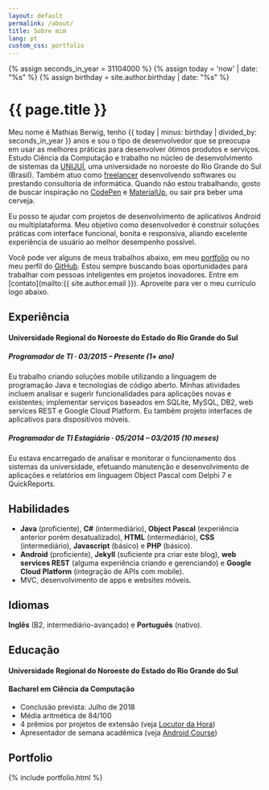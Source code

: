 ```yaml
---
layout: default
permalink: /about/
title: Sobre mim
lang: pt
custom_css: portfolio
---
```

{% assign seconds_in_year = 31104000 %}
{% assign today = 'now' | date: "%s" %}
{% assign birthday = site.author.birthday | date: "%s" %}

# {{ page.title }}

Meu nome é Mathias Berwig, tenho {{ today | minus: birthday | divided_by: seconds_in_year }} anos e sou o tipo de desenvolvedor que se preocupa em usar as melhores práticas para desenvolver ótimos produtos e serviços. Estudo Ciência da Computação e trabalho no núcleo de desenvolvimento de sistemas da [UNIJUÍ](http://www.unijui.edu.br), uma universidade no noroeste do Rio Grande do Sul (Brasil). Também atuo como [freelancer](https://www.freelancer.com/u/mathiasberwig.html) desenvolvendo softwares ou prestando consultoria de informática. Quando não estou trabalhando, gosto de buscar inspiração no [CodePen](http://codepen.io/MathiasBerwig/) e [MaterialUp](https://www.uplabs.com/mathiasberwig), ou sair pra beber uma cerveja.

Eu posso te ajudar com projetos de desenvolvimento de aplicativos Android ou multiplataforma.  Meu objetivo como desenvolvedor é construir soluções práticas com interface funcional, bonita e responsiva, aliando excelente experiência de usuário ao melhor desempenho possível. 

Você pode ver alguns de meus trabalhos abaixo, em meu [portfolio](#portfolio) ou no meu perfil do [GitHub](https://github.com/MathiasBerwig). Estou sempre buscando boas oportunidades para trabalhar com pessoas inteligentes em projetos inovadores. Entre em [contato](mailto:{{ site.author.email }}). Aproveite para ver o meu currículo logo abaixo.

## Experiência

#### Universidade Regional do Noroeste do Estado do Rio Grande do Sul

##### **Programador de TI · 03/2015 – Presente** (1+ ano)

Eu trabalho criando soluções mobile utilizando a linguagem de programação Java e tecnologias de código aberto. Minhas atividades incluem analisar e sugerir funcionalidades para aplicações novas e existentes; implementar serviços baseados em SQLite, MySQL, DB2, web services REST e Google Cloud Platform. Eu também projeto interfaces de aplicativos para dispositivos móveis.

##### **Programador de TI Estagiário · 05/2014 – 03/2015** (10 meses)

Eu estava encarregado de analisar e monitorar o funcionamento dos sistemas da universidade, efetuando manutenção e desenvolvimento de aplicações e relatórios em linguagem Object Pascal com Delphi 7 e QuickReports.

## Habilidades

- **Java** (proficiente), **C#** (intermediário), **Object Pascal** (experiência anterior porém desatualizado), **HTML** (intermediário), **CSS** (intermediário), **Javascript** (básico) e **PHP** (básico).
- **Android** (proficiente), **Jekyll** (suficiente pra criar este blog), **web services REST** (alguma experiência criando e gerenciando) e **Google Cloud Platform** (integração de APIs com mobile).
- MVC, desenvolvimento de apps e websites móveis.

## Idiomas

**Inglês** (B2, intermediário-avançado) e **Português** (nativo).

## Educação

#### Universidade Regional do Noroeste do Estado do Rio Grande do Sul

#### **Bacharel em Ciência da Computação**

- Conclusão prevista: Julho de 2018
- Média aritmética de 84/100
- 4 prêmios por projetos de extensão (veja [Locutor da Hora](/portfolio/locutor-da-hora/))
- Apresentador de semana acadêmica (veja [Android Course](/portfolio/course-introduction-to-android-dev/))

## Portfolio
{% include portfolio.html %}